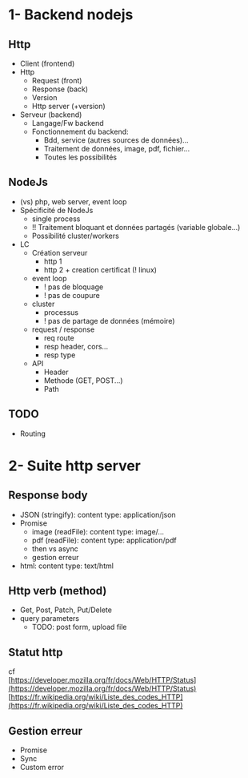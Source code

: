 # 1- Backend nodejs

## Http
* Client (frontend)
* Http
    * Request (front)
    * Response (back)
    * Version
    * Http server (+version)
* Serveur (backend)
    * Langage/Fw backend
    * Fonctionnement du backend: 
        * Bdd, service (autres sources de données)...
        * Traitement de données, image, pdf, fichier...
        * Toutes les possibilités

## NodeJs
* (vs) php, web server, event loop
* Spécificité de NodeJs
    * single process
    * !! Traitement bloquant et données partagés (variable globale...)
    * Possibilité cluster/workers
* LC
    * Création serveur
        * http 1
        * http 2 + creation certificat (! linux)
    * event loop
        * ! pas de bloquage
        * ! pas de coupure
    * cluster
        * processus
        * ! pas de partage de données (mémoire)
    * request / response
        * req route
        * resp header, cors...
        * resp type
    * API
        * Header
        * Methode (GET, POST...)
        * Path
## TODO
* Routing


# 2- Suite http server

## Response body
* JSON (stringify): content type: application/json
* Promise
    * image (readFile): content type: image/...
    * pdf (readFile): content type: application/pdf
    * then vs async
    * gestion erreur
* html: content type: text/html

## Http verb (method)
* Get, Post, Patch, Put/Delete
* query parameters
    * TODO: post form, upload file

## Statut http
cf   
[https://developer.mozilla.org/fr/docs/Web/HTTP/Status](https://developer.mozilla.org/fr/docs/Web/HTTP/Status)    
[https://fr.wikipedia.org/wiki/Liste_des_codes_HTTP](https://fr.wikipedia.org/wiki/Liste_des_codes_HTTP)
    
## Gestion erreur
* Promise
* Sync
* Custom error

